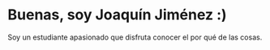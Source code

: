# Buenas, soy Joaquín Jiménez :)

Soy un estudiante apasionado que disfruta conocer el por qué de las cosas.

